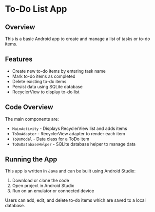 <h1>To-Do List App</h1>

<h2>Overview</h2>

<p>This is a basic Android app to create and manage a list of tasks or to-do items.</p>

<h2>Features</h2>

<ul>
  <li>Create new to-do items by entering task name</li>
  <li>Mark to-do items as completed</li> 
  <li>Delete existing to-do items</li>
  <li>Persist data using SQLite database</li>
  <li>RecyclerView to display to-do list</li>
</ul>

<h2>Code Overview</h2>

<p>The main components are:</p>

<ul>
  <li><code>MainActivity</code> - Displays RecyclerView list and adds items</li>
  <li><code>ToDoAdapter</code> - RecyclerView adapter to render each item</li>
  <li><code>ToDoModel</code> - Data class for a ToDo item </li>
  <li><code>ToDoDatabaseHelper</code> - SQLite database helper to manage data</li>
</ul>

<h2>Running the App</h2>

<p>This app is written in Java and can be built using Android Studio:</p>

<ol>
  <li>Download or clone the code</li>
  <li>Open project in Android Studio</li>
  <li>Run on an emulator or connected device</li>
</ol>

<p>Users can add, edit, and delete to-do items which are saved to a local database.</p>
